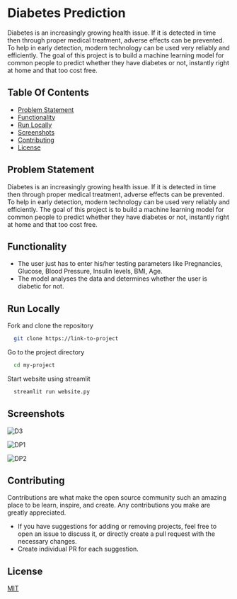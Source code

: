 
# Diabetes Prediction


Diabetes is an increasingly growing health issue. If it is detected in time then through proper medical treatment, adverse effects can be prevented.
To help in early detection, modern technology can be used very reliably and efficiently.
The goal of this project is to build a machine learning model for common people to predict whether they have diabetes or not, instantly right at home and that too cost free.

## Table Of Contents

* [Problem Statement](#problem-statement)
* [Functionality](#functionality)
* [Run Locally](#run-locally)
* [Screenshots](#screenshots)
* [Contributing](#contributing)
* [License](#license)

## Problem Statement

Diabetes is an increasingly growing health issue. If it is detected in time then through proper medical treatment, adverse effects can be prevented.
To help in early detection, modern technology can be used very reliably and efficiently.
The goal of this project is to build a machine learning model for common people to predict whether they have diabetes or not, instantly right at home and that too cost free.

## Functionality

- The user just has to enter his/her testing parameters like Pregnancies, Glucose, Blood Pressure, Insulin levels, BMI, Age.
- The model analyses the data and determines whether the user is diabetic for not.

## Run Locally

Fork and clone the repository

```bash
  git clone https://link-to-project
```

Go to the project directory

```bash
  cd my-project
```

Start website using streamlit

```bash
  streamlit run website.py
```


## Screenshots

![D3](https://user-images.githubusercontent.com/89148021/201885332-28584305-2674-4381-8d51-ee0862cd1d9e.PNG)

![DP1](https://user-images.githubusercontent.com/89148021/201885213-52706670-b7c5-404c-a0ab-c41214948ee2.PNG)
 
![DP2](https://user-images.githubusercontent.com/89148021/201885253-27d591f4-176e-443d-97ea-1d8d28fac589.PNG)


## Contributing
Contributions are what make the open source community such an amazing place to be learn, inspire, and create. Any contributions you make are greatly appreciated.

 - If you have suggestions for adding or removing projects, feel free to open an issue to discuss it, or directly create a pull request with the necessary changes.
 - Create individual PR for each suggestion.

## License

[MIT](https://choosealicense.com/licenses/mit/)

